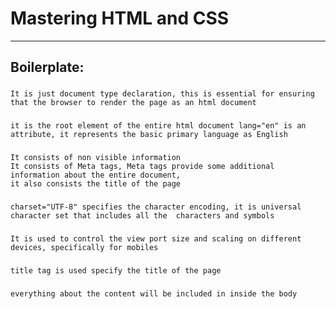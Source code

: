 # Mastering HTML and CSS

---
## Boilerplate:
### <!DOCTYPE html> 
    It is just document type declaration, this is essential for ensuring that the browser to render the page as an html document
### <html lang="en">
    it is the root element of the entire html document lang="en" is an attribute, it represents the basic primary language as English
### <head></head>
    It consists of non visible information
    It consists of Meta tags, Meta tags provide some additional information about the entire document,
    it also consists the title of the page 
### <meta charset="UTF-8"> 
    charset="UTF-8" specifies the character encoding, it is universal character set that includes all the  characters and symbols
### <meta name="viewport" content="width=device-width, initial-scale=1.0">
    It is used to control the view port size and scaling on different devices, specifically for mobiles
### <title>Document</title>
    title tag is used specify the title of the page
### <body></body>
    everything about the content will be included in inside the body
